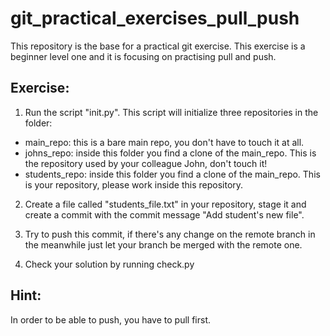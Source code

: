 # git_practical_exercises_pull_push
This repository is the base for a practical git exercise.
This exercise is a beginner level one and it is focusing on practising pull and push.

## Exercise:

1. Run the script "init.py". This script will initialize three repositories in the folder:
* main_repo: this is a bare main repo, you don't have to touch it at all.
* johns_repo: inside this folder you find a clone of the main_repo. This is the repository used by your colleague John, don't touch it!
* students_repo: inside this folder you find a clone of the main_repo. This is your repository, please work inside this repository.

2. Create a file called "students_file.txt" in your repository, stage it and create a commit with the commit message "Add student's new file".

3. Try to push this commit, if there's any change on the remote branch in the meanwhile just let your branch be merged with the remote one.

4. Check your solution by running check.py

## Hint:

In order to be able to push, you have to pull first.
